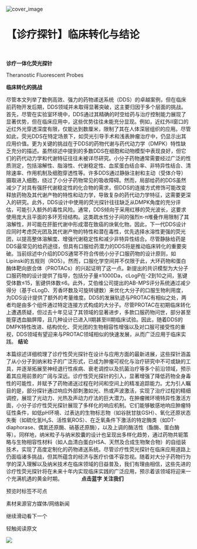 ﻿![cover_image](https://mmbiz.qpic.cn/mmbiz_jpg/wzBk7nZmzgr1WXjTktOVvNC9rplNR1kjqcWgyLqElOBT6zQqkOE8wS83z5wP3I0QhVW7YRsaUSS7IEd3OPZetA/0?wx_fmt=jpeg) 

#  【诊疗探针】临床转化与结论 
 


‍
‍

**诊疗一体化荧光探针**

Theranostic Fluorescent Probes

**临床转化的挑战**

尽管本文列举了数例高效、强力的药物递送系统（DDS）的卓越案例，但在临床前药物开发后期，DDS领域并未取得显著突破，这主要归因于多个层面的挑战。首先，尽管在实验室环境中，DDS通过其精确的时空给药与治疗控制能力展现了显著优势，但在临床应用中，这些优势往往未能充分显现。例如，近红外II窗口的近红外光穿透深度有限，仅能达到数厘米，限制了其在人体深层组织的应用。尽管如此，荧光DDS在特定场景下，如荧光引导手术和浅表肿瘤治疗中，仍显示出其应用价值。更为关键的挑战在于DDS的药物代谢与药代动力学（DMPK）特性缺乏充分的描述。虽然综述中提到的多数DDS在细胞和动物模型中表现良好，但它们的药代动力学和代谢特征往往未被详尽研究。小分子药物通常需要经过广泛的性质测定，包括溶解性、脂溶性、代谢稳定性、血浆蛋白结合率、非特异性结合、清除速率、作用机制及细胞穿透性等。许多DDS通过静脉注射和主动（受体介导）摄取进入细胞，绕过了小分子药物常见的吸收障碍。然而，局部给药的DDS虽然减少了对具有强肝代谢稳定性的化合物的需求，但DDS的连接方式修饰可能改变释放药物及其代谢产物的特性和动力学，导致复杂的药代动力学特征，这需要更深入的研究。此外，DDS设计中使用的荧光探针往往缺乏从DMPK角度的充分评估，可能引入额外的毒性风险。通常，DDS倾向于采用红移的荧光波长，这要求使用庞大且平面的多环芳烃结构。这类疏水性分子间的强烈π-π堆叠作用限制了其溶解性，并可能在肝脏代谢中形成潜在致癌的炔氧化物。因此，下一代DDS设计应同时考虑荧光团及其代谢产物的特性和潜在毒性，优先选择水溶性更强的荧光团，以提高整体溶解度、增强代谢稳定性和减少非特异性结合。尽管静脉给药是DDS最常见的给药途径，但具有口服给药潜力的DDS将是推动临床转化的重要突破。当前综述中介绍的DDS通常不符合传统小分子口服药物的设计原则，如Lipinski的五规则（RO5）。然而，口服化学空间并不仅限于此，大环药物和蛋白酶体靶向嵌合体（PROTACs）的兴起证明了这一点。新提出的共识模型为大分子口服药物的设计提供了指导，包括分子量≤1000Da，cLogP在-2到10之间，氢键受体数≤15，氢键供体数≤6。此外，艾伯维公司提出的AB-MPS评分系统通过减少得分（基于cLogD、芳香环数及可旋转键数）来优化大分子的口服生物利用度，为DDS设计提供了额外的考量维度。DDS的发展轨迹与PROTAC有相似之处，两者均是由多个组件通过特定连接方式构成的大分子。尽管PROTAC在初期临床转化上遭遇质疑，但过去十年见证了其领域的显著进步，多款口服药物问世，部分甚至能穿透血脑屏障，且几种设计已进入II期甚至III期临床试验。因此，随着DDS的DMPK特性改进、结构优化、荧光团的生物相容性增强以及对口服可接受性的重视，DDS领域有望迎来与PROTAC领域相似的快速发展，从而广泛应用于临床实践。
**结论**

本篇综述详细梳理了诊疗性荧光探针在设计与应用方面的最新进展，这些探针涵盖了从小分子到纳米粒子的广泛形式，已成为肿瘤可视化与治疗研究中不可或缺的工具，并逐渐拓展至神经退行性疾病、衰老调控以及抗菌治疗等多个前沿领域，预示着其应用前景的广阔与深远。诊疗性荧光探针的引入，显著增强了降低药物全身毒性的可能性，并赋予了药物递送过程在时间和空间上的精准追踪能力。尤为引人瞩目的是，部分探针通过响应外部刺激如光、热或声波激活，实现了治疗过程的精细调控，展现了光动力、光热及声动力疗法的巨大潜力。在肿瘤微环境特异性激活方面，小分子诊疗性荧光探针展现了多样化的响应机制。它们能够敏感地响应肿瘤特征性条件，如低pH环境、过表达的生物标志物（如谷胱甘肽GSH）、氧化还原状态失衡（如硫化氢H₂S、活性氧ROS）、在乏氧条件下激活的特定酶类（如DT-diaphorase、偶氮还原酶、硝基还原酶），以及上调的酶活性（酯酶、蛋白酶等）。同样地，纳米粒子与纳米胶囊的设计也呈现出多样化趋势，通过药物共轭策略与生物相容性材料（如人血清白蛋白HSA、天然及合成生物聚合物）的自组装技术，实现了高度定制化的药物递送系统。尽管诊疗性荧光探针在临床应用道路上仍面临诸多挑战，但其所蕴含的经济与医疗价值不容忽视。随着对大分子药物行为学的深入理解以及纳米技术在临床领域的日益普及，我们有理由相信，这些先进的诊疗性荧光探针将在未来十年内实现临床实践的广泛应用，预示着该领域将迎来一个充满机遇的黄金时期。            
**点击蓝字 关注我们**
‍
‍

预览时标签不可点

素材来源官方媒体/网络新闻

  继续滑动看下一个 

 轻触阅读原文 

  ![](http://mmbiz.qpic.cn/mmbiz_png/wzBk7nZmzgq7v9Dg22Sz7VtfIJUOJaRx0AfgRtlrKZzKwOhTlicicAor2tvrgf1LUONnpYH3wKPRRrtL6nCvs0tQ/0?wx_fmt=png)  

